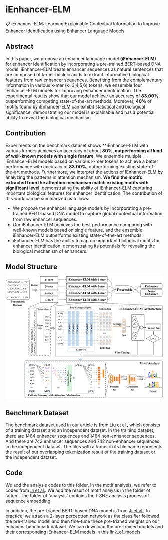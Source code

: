 # iEnhancer-ELM
📋 iEnhancer-ELM: Learning Explainable Contextual Information to Improve Enhancer Identification using Enhancer Language Models

## Abstract
In this paper, we propose an enhancer language model **(iEnhancer-ELM)** for enhancer identification by incorporating a pre-trained BERT-based DNA model. iEnhancer-ELM treats enhancer sequences as natural sentences that are composed of k-mer nucleic acids to extract informative biological features from raw enhancer sequences. Benefiting from the complementary information in various k-mer (k=3,4,5,6) tokens, we ensemble four iEnhancer-ELM models for improving enhancer identification. The experimental results show that our model achieve an accuracy of **83.00%**, outperforming competing state-of-the-art methods. Moreover, **40%** of motifs found by iEnhancer-ELM can exhibit statistical and biological significance, demonstrating our model is explainable and has a potential ability to reveal the biological mechanism. 

## Contribution
  Experiments on the benchmark dataset shows **iEnhancer-ELM with various k-mers achieves an accuracy of about **80%, outperforming all kind of well-known models with single feature**. We ensemble multiple iEnhancer-ELM models based on various k-mer tokens to achieve a better performance with accuracy of **83.00%**, outperforming existing state-of-the-art methods. Furthermore, we interpret the actions of iEnhancer-ELM by analyzing the patterns in attention mechanism. **We find the motifs extracted from the attention mechanism match existing motifs with significant level**, demonstrating the ability of iEnhancer-ELM capturing important biological features for enhancer identification. The contribution of this work can be summarized as follows:<br>
* We propose the enhancer language models by incorporating a pre-trained BERT-based DNA model to capture global contextual information from raw enhancer sequences.<br>
* Our iEnhancer-ELM achieves the best performance comparing with well-known models based on single feature, and the ensemble iEnhancer-ELM outperforms existing state-of-the-art methods.<br>
* iEnhancer-ELM has the ability to capture important biological motifs for enhancer identification, demonstrating its potentials for revealing the biological mechanism of enhancers.

## Model Structure

<img src="Figure/model_structure.png" width="700" style="margin-bottom:0;margin-top:0;"/>

## Benchmark Dataset
The benchmark dataset used in our article is from [Liu et al.](https://academic.oup.com/bioinformatics/article-abstract/34/22/3835/5034432), which consists of a training dataset and an independent dataset. In the training dataset, there are 1484 enhancer sequences and 1484 non-enhancer sequences. And there are 742 enhancer sequences and 742 non-enhancer sequences in the independent dataset. The files with a k-mer in its  file name represents the result of our overlapping tokenization result of the training dataset or the independent dataset.

## Code
We add the analysis codes to this folder. In the motif analysis, we refer to codes from [Ji et al.](https://academic.oup.com/bioinformatics/article-abstract/37/15/2112/6128680). We add the result of motif analysis in the folder of 'atten'. The folder of 'analysis' contains the t-SNE analysis process of sequence embedding.

In addition, the pre-trianed BERT-based DNA model is from [Ji et al.](https://academic.oup.com/bioinformatics/article-abstract/37/15/2112/6128680). In practice, we attach a 2-layer perceptron network as the classifier followed the pre-trained model and then fine-tune these pre-trianed weights on our enhancer benchmark dataset. We can download the pre-trained models and their corresponding iEnhancer-ELM models in this [link_of_models](https://drive.google.com/drive/folders/10Gr9RzB_tZGosA-aSwWHB3pB68AvNk5_?usp=sharing). 
